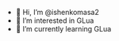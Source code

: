 - 👋 Hi, I’m @ishenkomasa2
- 👀 I’m interested in GLua
- 🌱 I’m currently learning GLua

<!---
ishenkomasa2/ishenkomasa2 is a ✨ special ✨ repository because its `README.md` (this file) appears on your GitHub profile.
You can click the Preview link to take a look at your changes.
--->
